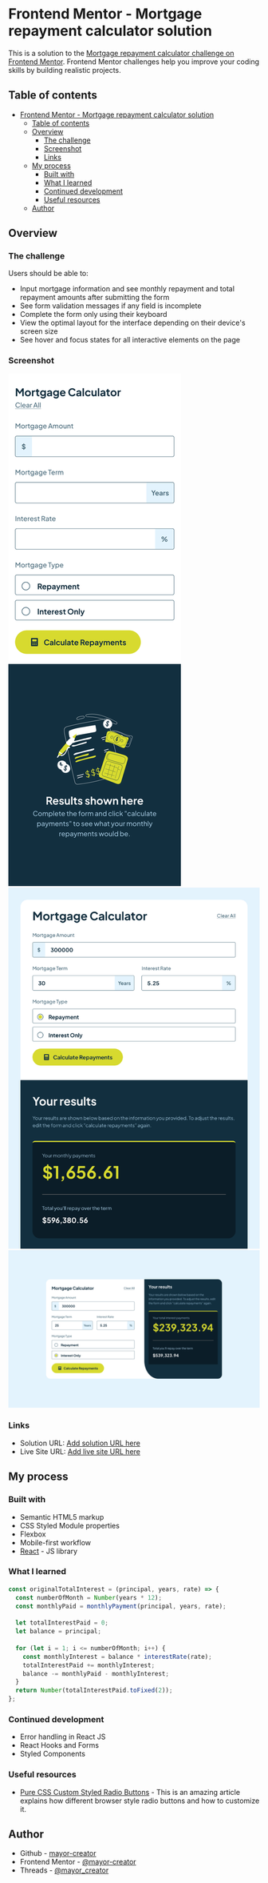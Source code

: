# Frontend Mentor - Mortgage repayment calculator solution

This is a solution to the [Mortgage repayment calculator challenge on Frontend Mentor](https://www.frontendmentor.io/challenges/mortgage-repayment-calculator-Galx1LXK73). Frontend Mentor challenges help you improve your coding skills by building realistic projects.

## Table of contents

- [Frontend Mentor - Mortgage repayment calculator solution](#frontend-mentor---mortgage-repayment-calculator-solution)
  - [Table of contents](#table-of-contents)
  - [Overview](#overview)
    - [The challenge](#the-challenge)
    - [Screenshot](#screenshot)
    - [Links](#links)
  - [My process](#my-process)
    - [Built with](#built-with)
    - [What I learned](#what-i-learned)
    - [Continued development](#continued-development)
    - [Useful resources](#useful-resources)
  - [Author](#author)

## Overview

### The challenge

Users should be able to:

- Input mortgage information and see monthly repayment and total repayment amounts after submitting the form
- See form validation messages if any field is incomplete
- Complete the form only using their keyboard
- View the optimal layout for the interface depending on their device's screen size
- See hover and focus states for all interactive elements on the page

### Screenshot

![Mobile](./mobile.png)
![Tablet](./tablet.png)
![Laptop](./laptop.png)

### Links

- Solution URL: [Add solution URL here](https://your-solution-url.com)
- Live Site URL: [Add live site URL here](https://your-live-site-url.com)

## My process

### Built with

- Semantic HTML5 markup
- CSS Styled Module properties
- Flexbox
- Mobile-first workflow
- [React](https://reactjs.org/) - JS library

### What I learned

```js
const originalTotalInterest = (principal, years, rate) => {
  const numberOfMonth = Number(years * 12);
  const monthlyPaid = monthlyPayment(principal, years, rate);

  let totalInterestPaid = 0;
  let balance = principal;

  for (let i = 1; i <= numberOfMonth; i++) {
    const monthlyInterest = balance * interestRate(rate);
    totalInterestPaid += monthlyInterest;
    balance -= monthlyPaid - monthlyInterest;
  }
  return Number(totalInterestPaid.toFixed(2));
};
```

### Continued development

- Error handling in React JS
- React Hooks and Forms
- Styled Components

### Useful resources

- [Pure CSS Custom Styled Radio Buttons](https://moderncss.dev/pure-css-custom-styled-radio-buttons/#radio-button-html) - This is an amazing article explains how different browser style radio buttons and how to customize it.

## Author

- Github - [mayor-creator](https://github.com/mayor-creator)
- Frontend Mentor - [@mayor-creator](https://www.frontendmentor.io/profile/mayor-creator)
- Threads - [@mayor_creator](https://www.threads.net/@mayor_creator)
